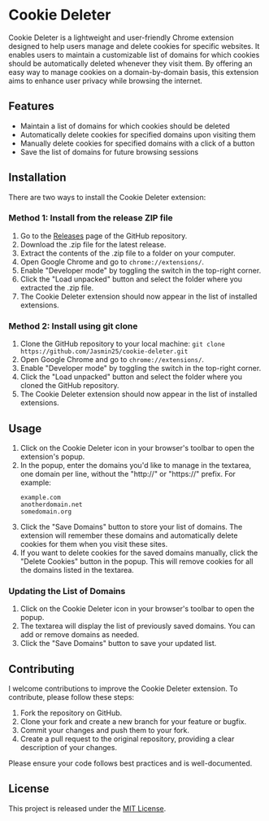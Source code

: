 # Cookie Deleter

Cookie Deleter is a lightweight and user-friendly Chrome extension designed to help users manage and delete cookies for specific websites. It enables users to maintain a customizable list of domains for which cookies should be automatically deleted whenever they visit them. By offering an easy way to manage cookies on a domain-by-domain basis, this extension aims to enhance user privacy while browsing the internet.

## Features

- Maintain a list of domains for which cookies should be deleted
- Automatically delete cookies for specified domains upon visiting them
- Manually delete cookies for specified domains with a click of a button
- Save the list of domains for future browsing sessions

## Installation

There are two ways to install the Cookie Deleter extension:

### Method 1: Install from the release ZIP file
1. Go to the [Releases](https://github.com/Jasmin25/cookie-deleter/releases) page of the GitHub repository.
2. Download the .zip file for the latest release.
3. Extract the contents of the .zip file to a folder on your computer.
4. Open Google Chrome and go to `chrome://extensions/`.
5. Enable "Developer mode" by toggling the switch in the top-right corner.
6. Click the "Load unpacked" button and select the folder where you extracted the .zip file.
7. The Cookie Deleter extension should now appear in the list of installed extensions.

### Method 2: Install using git clone
1. Clone the GitHub repository to your local machine:
    ```git clone https://github.com/Jasmin25/cookie-deleter.git```
2. Open Google Chrome and go to `chrome://extensions/`. 
3. Enable "Developer mode" by toggling the switch in the top-right corner.
4. Click the "Load unpacked" button and select the folder where you cloned the GitHub repository.
5. The Cookie Deleter extension should now appear in the list of installed extensions.

## Usage

1. Click on the Cookie Deleter icon in your browser's toolbar to open the extension's popup.
2. In the popup, enter the domains you'd like to manage in the textarea, one domain per line, without the "http://" or "https://" prefix. For example:
    ```
    example.com
    anotherdomain.net
    somedomain.org
    ```
3. Click the "Save Domains" button to store your list of domains. The extension will remember these domains and automatically delete cookies for them when you visit these sites.
4. If you want to delete cookies for the saved domains manually, click the "Delete Cookies" button in the popup. This will remove cookies for all the domains listed in the textarea.

### Updating the List of Domains

1. Click on the Cookie Deleter icon in your browser's toolbar to open the popup.
2. The textarea will display the list of previously saved domains. You can add or remove domains as needed.
3. Click the "Save Domains" button to save your updated list.

## Contributing

I welcome contributions to improve the Cookie Deleter extension. To contribute, please follow these steps:

1. Fork the repository on GitHub.
2. Clone your fork and create a new branch for your feature or bugfix.
3. Commit your changes and push them to your fork.
4. Create a pull request to the original repository, providing a clear description of your changes.

Please ensure your code follows best practices and is well-documented.

## License

This project is released under the [MIT License](./LICENSE).
